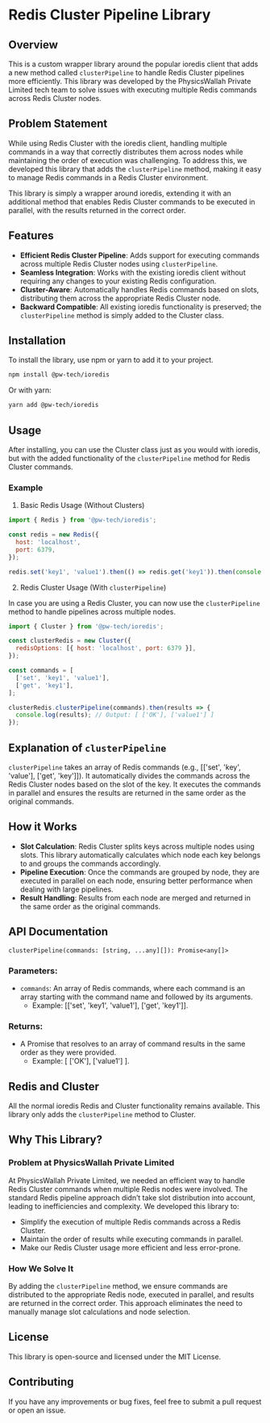# Redis Cluster Pipeline Library

## Overview

This is a custom wrapper library around the popular ioredis client that adds a new method called `clusterPipeline` to handle Redis Cluster pipelines more efficiently. This library was developed by the PhysicsWallah Private Limited tech team to solve issues with executing multiple Redis commands across Redis Cluster nodes.

## Problem Statement

While using Redis Cluster with the ioredis client, handling multiple commands in a way that correctly distributes them across nodes while maintaining the order of execution was challenging. To address this, we developed this library that adds the `clusterPipeline` method, making it easy to manage Redis commands in a Redis Cluster environment.

This library is simply a wrapper around ioredis, extending it with an additional method that enables Redis Cluster commands to be executed in parallel, with the results returned in the correct order.

## Features

- **Efficient Redis Cluster Pipeline**: Adds support for executing commands across multiple Redis Cluster nodes using `clusterPipeline`.
- **Seamless Integration**: Works with the existing ioredis client without requiring any changes to your existing Redis configuration.
- **Cluster-Aware**: Automatically handles Redis commands based on slots, distributing them across the appropriate Redis Cluster node.
- **Backward Compatible**: All existing ioredis functionality is preserved; the `clusterPipeline` method is simply added to the Cluster class.

## Installation

To install the library, use npm or yarn to add it to your project.

```bash
npm install @pw-tech/ioredis
```

Or with yarn:

```bash
yarn add @pw-tech/ioredis
```

## Usage

After installing, you can use the Cluster class just as you would with ioredis, but with the added functionality of the `clusterPipeline` method for Redis Cluster commands.

### Example

1. Basic Redis Usage (Without Clusters)

```javascript
import { Redis } from '@pw-tech/ioredis';

const redis = new Redis({
  host: 'localhost',
  port: 6379,
});

redis.set('key1', 'value1').then(() => redis.get('key1')).then(console.log);
```

2. Redis Cluster Usage (With `clusterPipeline`)

In case you are using a Redis Cluster, you can now use the `clusterPipeline` method to handle pipelines across multiple nodes.

```javascript
import { Cluster } from '@pw-tech/ioredis';

const clusterRedis = new Cluster({
  redisOptions: [{ host: 'localhost', port: 6379 }],
});

const commands = [
  ['set', 'key1', 'value1'],
  ['get', 'key1'],
];

clusterRedis.clusterPipeline(commands).then(results => {
  console.log(results); // Output: [ ['OK'], ['value1'] ]
});
```

## Explanation of `clusterPipeline`

`clusterPipeline` takes an array of Redis commands (e.g., [['set', 'key', 'value'], ['get', 'key']]).
It automatically divides the commands across the Redis Cluster nodes based on the slot of the key.
It executes the commands in parallel and ensures the results are returned in the same order as the original commands.

## How it Works

- **Slot Calculation**: Redis Cluster splits keys across multiple nodes using slots. This library automatically calculates which node each key belongs to and groups the commands accordingly.
- **Pipeline Execution**: Once the commands are grouped by node, they are executed in parallel on each node, ensuring better performance when dealing with large pipelines.
- **Result Handling**: Results from each node are merged and returned in the same order as the original commands.

## API Documentation

`clusterPipeline(commands: [string, ...any][]): Promise<any[]>`

### Parameters:

- `commands`: An array of Redis commands, where each command is an array starting with the command name and followed by its arguments.
  - Example: [['set', 'key1', 'value1'], ['get', 'key1']].

### Returns:

- A Promise that resolves to an array of command results in the same order as they were provided.
  - Example: [ ['OK'], ['value1'] ].

## Redis and Cluster

All the normal ioredis Redis and Cluster functionality remains available. This library only adds the `clusterPipeline` method to Cluster.

## Why This Library?

### Problem at PhysicsWallah Private Limited

At PhysicsWallah Private Limited, we needed an efficient way to handle Redis Cluster commands when multiple Redis nodes were involved. The standard Redis pipeline approach didn’t take slot distribution into account, leading to inefficiencies and complexity. We developed this library to:

- Simplify the execution of multiple Redis commands across a Redis Cluster.
- Maintain the order of results while executing commands in parallel.
- Make our Redis Cluster usage more efficient and less error-prone.

### How We Solve It

By adding the `clusterPipeline` method, we ensure commands are distributed to the appropriate Redis node, executed in parallel, and results are returned in the correct order. This approach eliminates the need to manually manage slot calculations and node selection.

## License

This library is open-source and licensed under the MIT License.

## Contributing

If you have any improvements or bug fixes, feel free to submit a pull request or open an issue.